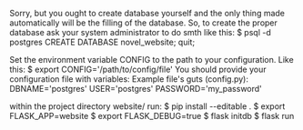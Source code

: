 Sorry, but you ought to create database yourself
and the only thing made automatically will be the filling of the database.
So, to create the proper database ask your system administrator to do smth like this:
$ psql -d postgres
CREATE DATABASE novel_website;
quit;

Set the environment variable CONFIG to the path to your configuration.
Like this: $ export CONFIG='/path/to/config/file'
You should provide your configuration file with variables:
Example file's guts (config.py):
DBNAME='postgres'
USER='postgres'
PASSWORD='my_password'

within the project directory website/ run:
$ pip install --editable .
$ export FLASK_APP=website
$ export FLASK_DEBUG=true
$ flask initdb
$ flask run
